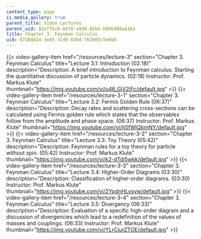 ```yaml
---
content_type: page
is_media_gallery: true
parent_title: Video Lectures
parent_uid: 82effbc6-0d78-a950-02bb-b94bd88aa16a
title: Chapter 3. Feynman Calculus
uid: 07284824-3e45-3cd9-63bd-762605c5e6b8
---
```

{{< video-gallery-item href="/resources/lecture-3" section="Chapter 3. Feynman Calculus" title="Lecture 3.1: Introduction (02:18)" description="Description: A brief introduction to Feynman calculus.  Starting the quantitative discussion of particle dynamics. (02:18) Instructor: Prof. Markus Klute" thumbnail="https://img.youtube.com/vi/u46_GiV2iFc/default.jpg" >}} {{< video-gallery-item href="/resources/lecture-3-1" section="Chapter 3. Feynman Calculus" title="Lecture 3.2: Fermis Golden Rule (06:37)" description="Description: Decay rates and scattering cross-sections can be calculated using Fermis golden rule which states that the observables follow from the amplitude and phase space. (06:37) Instructor: Prof. Markus Klute" thumbnail="https://img.youtube.com/vi/jtSfWlQbmNY/default.jpg" >}} {{< video-gallery-item href="/resources/lecture-3-2" section="Chapter 3. Feynman Calculus" title="Lecture 3.3: Toy Theory (05:42)" description="Description: Feynman rules for a toy theory for particle without spin. (05:42) Instructor: Prof. Markus Klute" thumbnail="https://img.youtube.com/vi/k2-dTdj5wkk/default.jpg" >}} {{< video-gallery-item href="/resources/lecture-3-3" section="Chapter 3. Feynman Calculus" title="Lecture 3.4: Higher-Order Diagrams (03:30)" description="Description: Classification of higher-order diagrams. (03:30) Instructor: Prof. Markus Klute" thumbnail="https://img.youtube.com/vi/2YpdnHLvsyw/default.jpg" >}} {{< video-gallery-item href="/resources/lecture-3-4" section="Chapter 3. Feynman Calculus" title="Lecture 3.5: Divergency (06:33)" description="Description: Evaluation of a specific high-order diagram and a discussion of divergencies which lead to a redefinition of the values of masses and couplings. (06:33) Instructor: Prof. Markus Klute" thumbnail="https://img.youtube.com/vi/YLrCiurZTOE/default.jpg" >}}